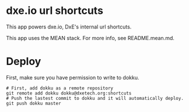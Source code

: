 # dxe.io url shortcuts

This app powers dxe.io, DxE's internal url shortcuts.

This app uses the MEAN stack. For more info, see README.mean.md.

# Deploy

First, make sure you have permission to write to dokku.

```
# First, add dokku as a remote repository
git remote add dokku dokku@dxetech.org:shortcuts
# Push the lastest commit to dokku and it will automatically deploy.
git push dokku master
```
